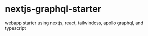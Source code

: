 # nextjs-graphql-starter
webapp starter using nextjs, react, tailwindcss, apollo graphql, and typescript
